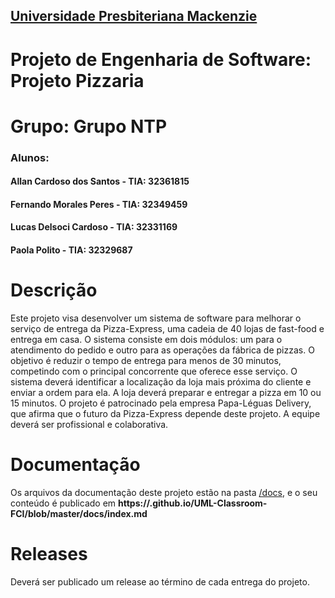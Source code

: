 <h2><a href= "https://www.mackenzie.br">Universidade Presbiteriana Mackenzie</a></h2>

# Projeto de Engenharia de Software: Projeto Pizzaria

# Grupo: Grupo NTP
<h3> Alunos:</h3>
<h4>Allan Cardoso dos Santos - TIA: 32361815</h4>
<h4>Fernando Morales Peres - TIA: 32349459</h4>
<h4>Lucas Delsoci Cardoso - TIA: 32331169</h4>
<h4>Paola Polito - TIA: 32329687</h4>

# Descrição

Este projeto visa desenvolver um sistema de software para melhorar o serviço de entrega da Pizza-Express, uma cadeia de 40 lojas de fast-food e entrega em casa. O sistema consiste em dois módulos: um para o atendimento do pedido e outro para as operações da fábrica de pizzas. O objetivo é reduzir o tempo de entrega para menos de 30 minutos, competindo com o principal concorrente que oferece esse serviço. O sistema deverá identificar a localização da loja mais próxima do cliente e enviar a ordem para ela. A loja deverá preparar e entregar a pizza em 10 ou 15 minutos. O projeto é patrocinado pela empresa Papa-Léguas Delivery, que afirma que o futuro da Pizza-Express depende deste projeto. A equipe deverá ser profissional e colaborativa.

# Documentação

Os arquivos da documentação deste projeto estão na pasta [/docs](/docs), e o seu conteúdo é publicado em **https://<usuario>.github.io/UML-Classroom-FCI/blob/master/docs/index.md**



# Releases

Deverá ser publicado um release ao término de cada entrega do projeto.

